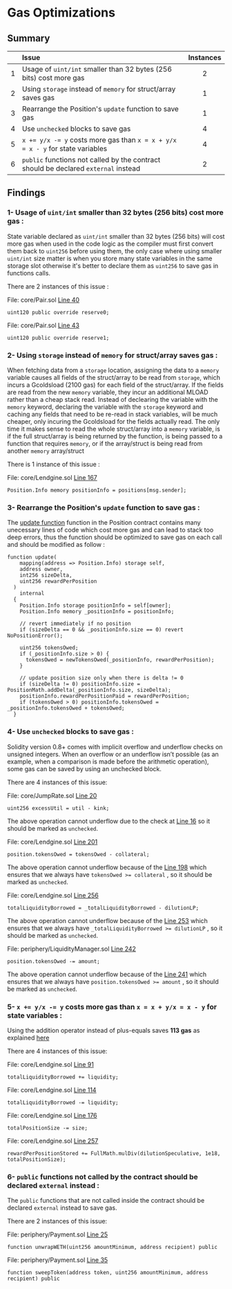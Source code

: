 # Gas Optimizations

## Summary

|               | Issue         | Instances     |
| :-------------: |:-------------|:-------------:|
| 1  | Usage of `uint/int` smaller than 32 bytes (256 bits) cost more gas  |  2 |
| 2  | Using `storage` instead of `memory` for struct/array saves gas |  1 |
| 3  | Rearrange the Position's `update` function to save gas  | 1|
| 4  | Use `unchecked` blocks to save gas  |  4 |
| 5  | `x += y/x -= y` costs more gas than `x = x + y/x = x - y` for state variables  |  4 |
| 6  | `public` functions not called by the contract should be declared `external` instead |  2 |


## Findings

### 1- Usage of `uint/int` smaller than 32 bytes (256 bits) cost more gas :

State variable declared as `uint/int` smaller than 32 bytes (256 bits) will cost more gas when used in the code logic as the compiler must first convert them back to `uint256` before using them, the only case where using smaller `uint/int` size matter is when you store many state variables in the same storage slot otherwise it's better to declare them as `uint256` to save gas in functions calls.

There are 2 instances of this issue :

File: core/Pair.sol [Line 40](https://github.com/code-423n4/2023-01-numoen/blob/main/src/core/Pair.sol#L40)

```
uint120 public override reserve0;
```

File: core/Pair.sol [Line 43](https://github.com/code-423n4/2023-01-numoen/blob/main/src/core/Pair.sol#L43)

```
uint120 public override reserve1;
```

### 2- Using `storage` instead of `memory` for struct/array saves gas :

When fetching data from a `storage` location, assigning the data to a `memory` variable causes all fields of the struct/array to be read from `storage`, which incurs a Gcoldsload (2100 gas) for each field of the struct/array. If the fields are read from the new `memory` variable, they incur an additional MLOAD rather than a cheap stack read. Instead of declearing the variable with the `memory` keyword, declaring the variable with the `storage` keyword and caching any fields that need to be re-read in stack variables, will be much cheaper, only incuring the Gcoldsload for the fields actually read. The only time it makes sense to read the whole struct/array into a `memory` variable, is if the full struct/array is being returned by the function, is being passed to a function that requires `memory`, or if the array/struct is being read from another `memory` array/struct

There is 1 instance of this issue :

File: core/Lendgine.sol [Line 167](https://github.com/code-423n4/2023-01-numoen/blob/main/src/core/Lendgine.sol#L167)
```
Position.Info memory positionInfo = positions[msg.sender];
```

### 3- Rearrange the Position's `update` function to save gas :

The [update function](https://github.com/code-423n4/2023-01-numoen/blob/main/src/core/libraries/Position.sol#L38-L65) function in the Position contract contains many unecessary lines of code which cost more gas and can lead to stack too deep errors, thus the function should be optimized to save gas on each call and should be modified as follow :

```
function update(
    mapping(address => Position.Info) storage self,
    address owner,
    int256 sizeDelta,
    uint256 rewardPerPosition
  )
    internal
  {
    Position.Info storage positionInfo = self[owner];
    Position.Info memory _positionInfo = positionInfo;

    // revert immediately if no position  
    if (sizeDelta == 0 && _positionInfo.size == 0) revert NoPositionError();

    uint256 tokensOwed;
    if (_positionInfo.size > 0) {
      tokensOwed = newTokensOwed(_positionInfo, rewardPerPosition);
    }

    // update position size only when there is delta != 0
    if (sizeDelta != 0) positionInfo.size = PositionMath.addDelta(_positionInfo.size, sizeDelta);
    positionInfo.rewardPerPositionPaid = rewardPerPosition;
    if (tokensOwed > 0) positionInfo.tokensOwed = _positionInfo.tokensOwed + tokensOwed;
  }
```


### 4- Use `unchecked` blocks to save gas :

Solidity version 0.8+ comes with implicit overflow and underflow checks on unsigned integers. When an overflow or an underflow isn’t possible (as an example, when a comparison is made before the arithmetic operation), some gas can be saved by using an unchecked block.

There are 4 instances of this issue:

File: core/JumpRate.sol [Line 20](https://github.com/code-423n4/2023-01-numoen/blob/main/src/core/JumpRate.sol#L20)
```
uint256 excessUtil = util - kink;
```

The above operation cannot underflow due to the check at [Line 16](https://github.com/code-423n4/2023-01-numoen/blob/main/src/core/JumpRate.sol#L16) so it should be marked as `unchecked`. 

File: core/Lendgine.sol [Line 201](https://github.com/code-423n4/2023-01-numoen/blob/main/src/core/Lendgine.sol#L201)
```
position.tokensOwed = tokensOwed - collateral;
```

The above operation cannot underflow because of the [Line 198](https://github.com/code-423n4/2023-01-numoen/blob/main/src/core/Lendgine.sol#L198) which ensures that we always have `tokensOwed >= collateral` , so it should be marked as `unchecked`. 


File: core/Lendgine.sol [Line 256](https://github.com/code-423n4/2023-01-numoen/blob/main/src/core/Lendgine.sol#L256)
```
totalLiquidityBorrowed = _totalLiquidityBorrowed - dilutionLP;
```

The above operation cannot underflow because of the [Line 253](https://github.com/code-423n4/2023-01-numoen/blob/main/src/core/Lendgine.sol#L253) which ensures that we always have `_totalLiquidityBorrowed >= dilutionLP` , so it should be marked as `unchecked`. 

File: periphery/LiquidityManager.sol [Line 242](https://github.com/code-423n4/2023-01-numoen/blob/main/src/periphery/LiquidityManager.sol#L242)
```
position.tokensOwed -= amount;
```

The above operation cannot underflow because of the [Line 241](https://github.com/code-423n4/2023-01-numoen/blob/main/src/periphery/LiquidityManager.sol#L241) which ensures that we always have `position.tokensOwed >= amount` , so it should be marked as `unchecked`. 

### 5- `x += y/x -= y` costs more gas than `x = x + y/x = x - y` for state variables :

Using the addition operator instead of plus-equals saves **113 gas** as explained [here](https://gist.github.com/IllIllI000/cbbfb267425b898e5be734d4008d4fe8)

There are 4 instances of this issue:

File: core/Lendgine.sol [Line 91](https://github.com/code-423n4/2023-01-numoen/blob/main/src/core/Lendgine.sol#L91)
```
totalLiquidityBorrowed += liquidity;
```

File: core/Lendgine.sol [Line 114](https://github.com/code-423n4/2023-01-numoen/blob/main/src/core/Lendgine.sol#L114)
```
totalLiquidityBorrowed -= liquidity;
```

File: core/Lendgine.sol [Line 176](https://github.com/code-423n4/2023-01-numoen/blob/main/src/core/Lendgine.sol#L176)
```
totalPositionSize -= size;
```

File: core/Lendgine.sol [Line 257](https://github.com/code-423n4/2023-01-numoen/blob/main/src/core/Lendgine.sol#L257)
```
rewardPerPositionStored += FullMath.mulDiv(dilutionSpeculative, 1e18, totalPositionSize);
```

### 6- `public` functions not called by the contract should be declared `external` instead :

The `public` functions that are not called inside the contract should be declared `external` instead to save gas.

There are 2 instances of this issue:

File: periphery/Payment.sol [Line 25](https://github.com/code-423n4/2023-01-numoen/blob/main/src/periphery/Payment.sol#L25)
```
function unwrapWETH(uint256 amountMinimum, address recipient) public
```

File: periphery/Payment.sol [Line 35](https://github.com/code-423n4/2023-01-numoen/blob/main/src/periphery/Payment.sol#L35)
```
function sweepToken(address token, uint256 amountMinimum, address recipient) public
```